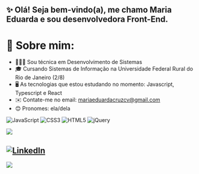 ## ✨ Olá! Seja bem-vindo(a), me chamo Maria Eduarda e sou desenvolvedora Front-End.

# 💫 Sobre mim: <br>
- 👩🏽‍💻 Sou técnica em Desenvolvimento de Sistemas
- 🎓 Cursando Sistemas de Informação na Universidade Federal Rural do Rio de Janeiro (2/8)
- 🖥️ As tecnologias que estou estudando no momento: Javascript, Typescript e React
- ✉️ Contate-me no email: mariaeduardacruzcv@gmail.com
- 😊 Pronomes: ela/dela

![JavaScript](https://img.shields.io/badge/javascript-%23323330.svg?style=for-the-badge&logo=javascript&logoColor=%23F7DF1E) ![CSS3](https://img.shields.io/badge/css3-%231572B6.svg?style=for-the-badge&logo=css3&logoColor=white) ![HTML5](https://img.shields.io/badge/html5-%23E34F26.svg?style=for-the-badge&logo=html5&logoColor=white) ![jQuery](https://img.shields.io/badge/jquery-%230769AD.svg?style=for-the-badge&logo=jquery&logoColor=white)

![](https://github-readme-stats.vercel.app/api/top-langs/?username=mariamourie&theme=midnight-purple&hide_border=false&include_all_commits=true&count_private=true&layout=compact)

[![LinkedIn](https://img.shields.io/badge/LinkedIn-%230077B5.svg?logo=linkedin&logoColor=white)](https://linkedin.com/in/maria-eduarda-cruz) 
---
[![](https://visitcount.itsvg.in/api?id=mariamourie&icon=9&color=11)](https://visitcount.itsvg.in)
